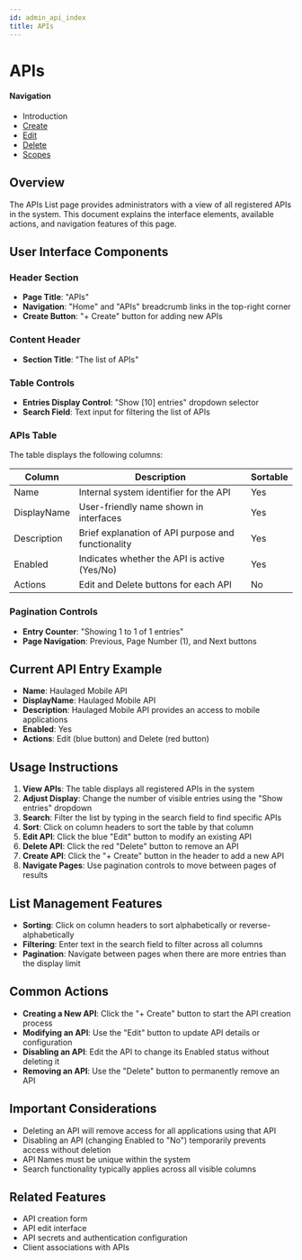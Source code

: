 ```yaml
---
id: admin_api_index
title: APIs
---
```


# APIs

#### Navigation
- Introduction
- [Create](APICreate.md)
- [Edit](APIEdit.md)
- [Delete](APIDelete.md)
- [Scopes](APIScopeManage.md)

## Overview
The APIs List page provides administrators with a view of all registered APIs in the system. This document explains the interface elements, available actions, and navigation features of this page.

## User Interface Components

### Header Section
- **Page Title**: "APIs"
- **Navigation**: "Home" and "APIs" breadcrumb links in the top-right corner
- **Create Button**: "+ Create" button for adding new APIs

### Content Header
- **Section Title**: "The list of APIs"

### Table Controls
- **Entries Display Control**: "Show [10] entries" dropdown selector
- **Search Field**: Text input for filtering the list of APIs

### APIs Table
The table displays the following columns:

| Column | Description | Sortable |
|--------|-------------|----------|
| Name | Internal system identifier for the API | Yes |
| DisplayName | User-friendly name shown in interfaces | Yes |
| Description | Brief explanation of API purpose and functionality | Yes |
| Enabled | Indicates whether the API is active (Yes/No) | Yes |
| Actions | Edit and Delete buttons for each API | No |

### Pagination Controls
- **Entry Counter**: "Showing 1 to 1 of 1 entries"
- **Page Navigation**: Previous, Page Number (1), and Next buttons

## Current API Entry Example
- **Name**: Haulaged Mobile API
- **DisplayName**: Haulaged Mobile API
- **Description**: Haulaged Mobile API provides an access to mobile applications
- **Enabled**: Yes
- **Actions**: Edit (blue button) and Delete (red button)

## Usage Instructions

1. **View APIs**: The table displays all registered APIs in the system
2. **Adjust Display**: Change the number of visible entries using the "Show entries" dropdown
3. **Search**: Filter the list by typing in the search field to find specific APIs
4. **Sort**: Click on column headers to sort the table by that column
5. **Edit API**: Click the blue "Edit" button to modify an existing API
6. **Delete API**: Click the red "Delete" button to remove an API
7. **Create API**: Click the "+ Create" button in the header to add a new API
8. **Navigate Pages**: Use pagination controls to move between pages of results

## List Management Features

- **Sorting**: Click on column headers to sort alphabetically or reverse-alphabetically
- **Filtering**: Enter text in the search field to filter across all columns
- **Pagination**: Navigate between pages when there are more entries than the display limit

## Common Actions

- **Creating a New API**: Click the "+ Create" button to start the API creation process
- **Modifying an API**: Use the "Edit" button to update API details or configuration
- **Disabling an API**: Edit the API to change its Enabled status without deleting it
- **Removing an API**: Use the "Delete" button to permanently remove an API

## Important Considerations

- Deleting an API will remove access for all applications using that API
- Disabling an API (changing Enabled to "No") temporarily prevents access without deletion
- API Names must be unique within the system
- Search functionality typically applies across all visible columns

## Related Features

- API creation form
- API edit interface
- API secrets and authentication configuration
- Client associations with APIs